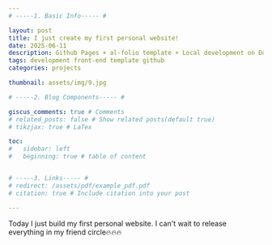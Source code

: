 ```yaml
---
# -----1. Basic Info----- #

layout: post
title: I just create my first personal website!
date: 2025-06-11
description: Github Pages + al-folio template + Local development on Docker = ?
tags: development front-end template github
categories: projects

thumbnail: assets/img/9.jpg

# -----2. Blog Components----- #

giscus_comments: true # Comments
# related_posts: false # Show related posts(default true)
# tikzjax: true # LaTex

toc:
#   sidebar: left
#   beginning: true # table of content


# -----3. Links----- #
# redirect: /assets/pdf/example_pdf.pdf
# citation: true # Include citation into your post

---
```


Today I just build my first personal website. I can't wait to release everything in my friend circle🔥🔥🔥